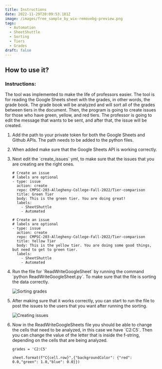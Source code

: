 ```yaml
---
title: Instructions
date: 2022-11-29T20:09:53.181Z
image: /images/free_sample_by_wix-removebg-preview.png
tags:
  - Automation
  - SheetShuttle
  - Sorting
  - Tiers
  - Grades
draft: false
---
```

## How to use it?

### I﻿nstructions:

The tool was implemented to make the life of professors easier. The tool is for reading the Google Sheets sheet with the grades, in other words, the grade book. The grade book will be analyzed and will sort all of the grades between tiers in the document. Then, the program is going to create issues for those who have green, yellow, and red tiers. The professor is going to edit the message that wants to be sent, and after that, the issue will be created.

1. Add the path to your private token for both the Google Sheets and Github APIs. The path needs to be added to the python files.
2. W﻿hen added make sure that the Google Sheets API is working correctly.
3. N﻿ext edit the \`create_issues\` yml, to make sure that the issues that you are creating are the right ones. 

   ```
   # Create an issue
   # labels are optional
   - type: issue
     action: create
     repo: CMPSC-203-Allegheny-College-Fall-2022/Tier-comparison
     title: Green Tier
     body: This is the green tier. You are doing great!
     labels:
       - SheetShuttle
       - Automated

   # Create an issue
   # labels are optional
   - type: issue
     action: create
     repo: CMPSC-203-Allegheny-College-Fall-2022/Tier-comparison
     title: Yellow Tier
     body: This is the yellow tier. You are doing some good things, but need to get to green tier.
     labels:
       - SheetShuttle
       - Automated
   ```
4. R﻿un the file for \`ReadWriteGoogleSheet\` by running the command \`python ReadWriteGoogleSheet.py\`. To make sure that the file is sorting the data correctly.

   ![Sorting grades](/images/screenshot-2022-12-01-122543.png "Sort")
5. A﻿fter making sure that it works correctly, you can start to run the file to post the issues to the users that you want after running the sorting.

   ![Creating issues](/images/issues.png "Issues")


6. N﻿ow in the ReadWriteGoogleSheets file you should be able to change the cells that need to be analyzed, in this case we have \`C2:C5\`. Then you can change the value of the letter that is inside the f-string, depending on the cells that are being analyzed.

   ```
   grades = 'C2:C5'

   sheet.format(f"C{cell.row}",{"backgroundColor": {"red": 0.0,"green": 1.0,"blue": 0.0}})
   ```